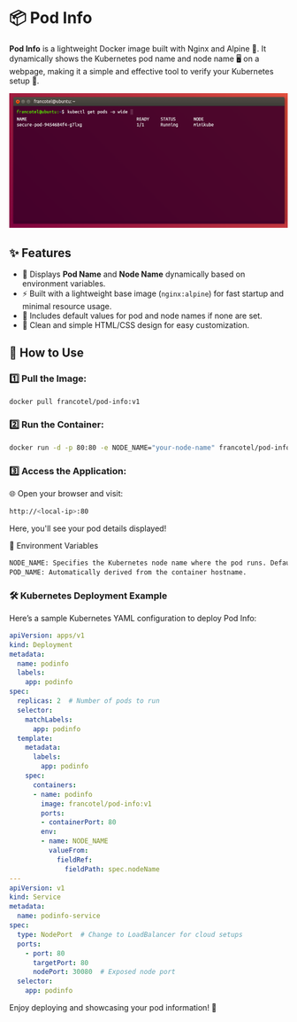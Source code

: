 # 📦 Pod Info  
**Pod Info** is a lightweight Docker image built with Nginx and Alpine 🐳. It dynamically shows the Kubernetes pod name and node name 🖥️ on a webpage, making it a simple and effective tool to verify your Kubernetes setup 🚀.  

![alt text](image.png)

## ✨ Features  
- 📝 Displays **Pod Name** and **Node Name** dynamically based on environment variables.  
- ⚡ Built with a lightweight base image (`nginx:alpine`) for fast startup and minimal resource usage.  
- 🔄 Includes default values for pod and node names if none are set.  
- 🎨 Clean and simple HTML/CSS design for easy customization.  

## 🚀 How to Use  
### 1️⃣ Pull the Image:  

```bash
docker pull francotel/pod-info:v1
```

### 2️⃣ Run the Container:

```bash
docker run -d -p 80:80 -e NODE_NAME="your-node-name" francotel/pod-info:v1
```

###  3️⃣ Access the Application:
🌐 Open your browser and visit:

```bash
http://<local-ip>:80
```

Here, you'll see your pod details displayed!

🔧 Environment Variables
```bash
NODE_NAME: Specifies the Kubernetes node name where the pod runs. Default: "Unknown Node".  
POD_NAME: Automatically derived from the container hostname.
```

###  🛠️ Kubernetes Deployment Example
Here’s a sample Kubernetes YAML configuration to deploy Pod Info:

```yaml
apiVersion: apps/v1
kind: Deployment
metadata:
  name: podinfo
  labels:
    app: podinfo
spec:
  replicas: 2  # Number of pods to run
  selector:
    matchLabels:
      app: podinfo
  template:
    metadata:
      labels:
        app: podinfo
    spec:
      containers:
      - name: podinfo
        image: francotel/pod-info:v1
        ports:
        - containerPort: 80
        env:
        - name: NODE_NAME
          valueFrom:
            fieldRef:
              fieldPath: spec.nodeName
---
apiVersion: v1
kind: Service
metadata:
  name: podinfo-service
spec:
  type: NodePort  # Change to LoadBalancer for cloud setups
  ports:
    - port: 80
      targetPort: 80
      nodePort: 30080  # Exposed node port
  selector:
    app: podinfo
```

Enjoy deploying and showcasing your pod information! 🌟

